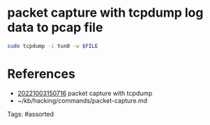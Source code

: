 # packet capture with tcpdump log data to pcap file
```bash
sudo tcpdump -i tun0 -w $FILE
```

# References
- [20221003150716](/zet/20221003150716/README.md) packet capture with tcpdump
- ~/kb/hacking/commands/packet-capture.md

Tags:
    #assorted
